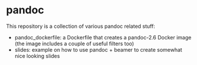 # pandoc

This repository is a collection of various pandoc related stuff:
- pandoc_dockerfile: a Dockerfile that creates a pandoc-2.6 Docker image (the image includes a couple of useful filters too)
- slides: example on how to use pandoc + beamer to create somewhat nice looking slides
